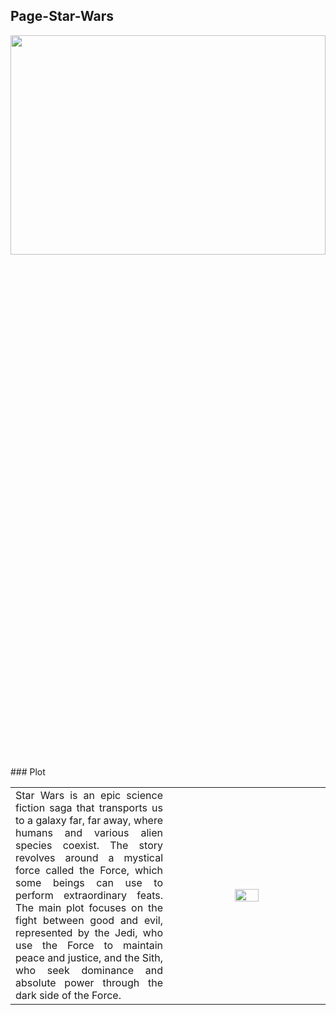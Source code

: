 ## Page-Star-Wars
<img src="https://i.pinimg.com/originals/5b/a7/5c/5ba75c266690f77b3b0c468a47439c3d.gif" width = 100% height = 30%>
### Plot
<table>
  <td width = 50% align="justify">
    Star Wars is an epic science fiction saga that transports us to a galaxy far, far away, where humans and various alien species coexist. The story revolves around a        mystical force called the Force, which some beings can use to perform extraordinary feats.
    The main plot focuses on the fight between good and evil, represented by the Jedi, who use the Force to maintain peace and justice, and the Sith, who seek dominance       and absolute power through the dark side of the Force.
  </td>
  <td width="50%" align = "center">
    <img src = "https://www.icegif.com/wp-content/uploads/2024/03/darth-vader-icegif-8.gif" width = 40%>
  </td>
</table>
